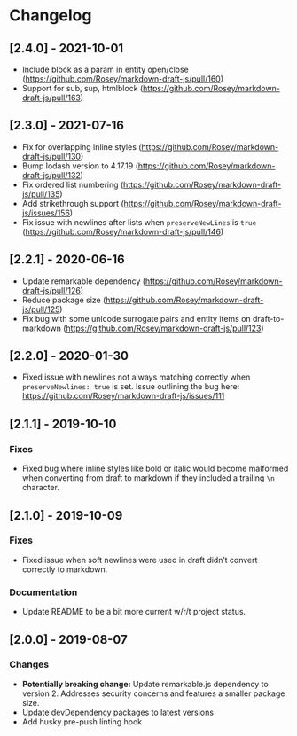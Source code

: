 # Changelog


## [2.4.0] - 2021-10-01

- Include block as a param in entity open/close (https://github.com/Rosey/markdown-draft-js/pull/160)
- Support for sub, sup, htmlblock (https://github.com/Rosey/markdown-draft-js/pull/163)

## [2.3.0] - 2021-07-16

- Fix for overlapping inline styles (https://github.com/Rosey/markdown-draft-js/pull/130)
- Bump lodash version to 4.17.19 (https://github.com/Rosey/markdown-draft-js/pull/132)
- Fix ordered list numbering (https://github.com/Rosey/markdown-draft-js/pull/135)
- Add strikethrough support (https://github.com/Rosey/markdown-draft-js/issues/156)
- Fix issue with newlines after lists when `preserveNewLines` is `true` (https://github.com/Rosey/markdown-draft-js/pull/146)

## [2.2.1] - 2020-06-16

- Update remarkable dependency (https://github.com/Rosey/markdown-draft-js/pull/126)
- Reduce package size (https://github.com/Rosey/markdown-draft-js/pull/125)
- Fix bug with some unicode surrogate pairs and entity items on draft-to-markdown (https://github.com/Rosey/markdown-draft-js/pull/123)

## [2.2.0] - 2020-01-30

- Fixed issue with newlines not always matching correctly when `preserveNewlines: true` is set. Issue outlining the bug here: https://github.com/Rosey/markdown-draft-js/issues/111

## [2.1.1] - 2019-10-10
### Fixes

- Fixed bug where inline styles like bold or italic would become malformed when converting from draft to markdown if they included a trailing `\n` character.

## [2.1.0] - 2019-10-09
### Fixes

- Fixed issue when soft newlines were used in draft didn’t convert correctly to markdown.

### Documentation

- Update README to be a bit more current w/r/t project status.

## [2.0.0] - 2019-08-07
### Changes
- **Potentially breaking change:** Update remarkable.js dependency to version 2. Addresses security concerns and features a smaller package size.
- Update devDependency packages to latest versions
- Add husky pre-push linting hook
